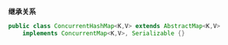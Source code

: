 **继承关系**
```java
public class ConcurrentHashMap<K,V> extends AbstractMap<K,V>
    implements ConcurrentMap<K,V>, Serializable {}
```

